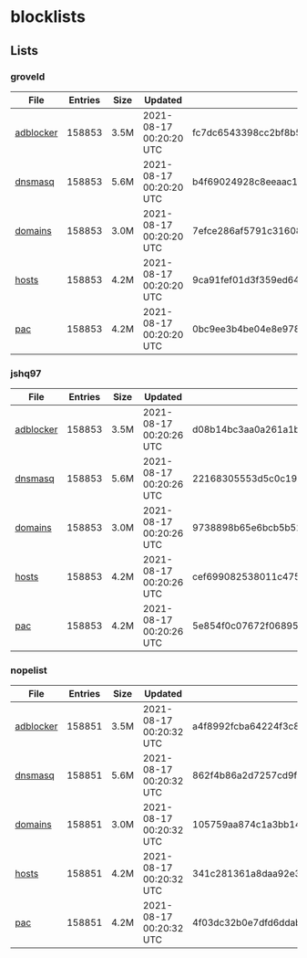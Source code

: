 # blocklists

## Lists

### groveld

|File|Entries|Size|Updated|Hash|
|-|-|-|-|-|
|[adblocker](https://raw.githubusercontent.com/groveld/blocklists/lists/groveld/adblocker.txt)|158853|3.5M|2021-08-17 00:20:20 UTC|fc7dc6543398cc2bf8b5f0d71c8688ea72606a66e0b0f90a2e8bd09202925281|
|[dnsmasq](https://raw.githubusercontent.com/groveld/blocklists/lists/groveld/dnsmasq.txt)|158853|5.6M|2021-08-17 00:20:20 UTC|b4f69024928c8eeaac15ea54e5c6511d98d4a352c12109ff2d01f0f82fca0ce9|
|[domains](https://raw.githubusercontent.com/groveld/blocklists/lists/groveld/domains.txt)|158853|3.0M|2021-08-17 00:20:20 UTC|7efce286af5791c316080620fc0f06f3abe0ac2fdeeddcf8ac385a85ddf57389|
|[hosts](https://raw.githubusercontent.com/groveld/blocklists/lists/groveld/hosts.txt)|158853|4.2M|2021-08-17 00:20:20 UTC|9ca91fef01d3f359ed64437675554a81331d9e9e225db5fa5fcb6155cc0f6d9b|
|[pac](https://raw.githubusercontent.com/groveld/blocklists/lists/groveld/pac.txt)|158853|4.2M|2021-08-17 00:20:20 UTC|0bc9ee3b4be04e8e9784fe3771f5597ca940f7b757809ad0e1860331a0f67028|

### jshq97

|File|Entries|Size|Updated|Hash|
|-|-|-|-|-|
|[adblocker](https://raw.githubusercontent.com/groveld/blocklists/lists/jshq97/adblocker.txt)|158853|3.5M|2021-08-17 00:20:26 UTC|d08b14bc3aa0a261a1be8112527212ee12cfbc6790bffbe3019ca72361f27e03|
|[dnsmasq](https://raw.githubusercontent.com/groveld/blocklists/lists/jshq97/dnsmasq.txt)|158853|5.6M|2021-08-17 00:20:26 UTC|22168305553d5c0c19a34ed062c53f83b0ed5b3b1f844d888a4ef84bfe686afd|
|[domains](https://raw.githubusercontent.com/groveld/blocklists/lists/jshq97/domains.txt)|158853|3.0M|2021-08-17 00:20:26 UTC|9738898b65e6bcb5b52db583f7ba9f5fea34ddbbd852e0ce2b0140b390c03ac9|
|[hosts](https://raw.githubusercontent.com/groveld/blocklists/lists/jshq97/hosts.txt)|158853|4.2M|2021-08-17 00:20:26 UTC|cef699082538011c475eb62faff1513193daae21c783a97f6805db9ba3846f94|
|[pac](https://raw.githubusercontent.com/groveld/blocklists/lists/jshq97/pac.txt)|158853|4.2M|2021-08-17 00:20:26 UTC|5e854f0c07672f06895273a2575818c8428d152d1fedcbe0547de586dbe616e1|

### nopelist

|File|Entries|Size|Updated|Hash|
|-|-|-|-|-|
|[adblocker](https://raw.githubusercontent.com/groveld/blocklists/lists/nopelist/adblocker.txt)|158851|3.5M|2021-08-17 00:20:32 UTC|a4f8992fcba64224f3c87310ec4c74f2a68155af82d180cf9e0344ff874c92b3|
|[dnsmasq](https://raw.githubusercontent.com/groveld/blocklists/lists/nopelist/dnsmasq.txt)|158851|5.6M|2021-08-17 00:20:32 UTC|862f4b86a2d7257cd9fb63b61652ba2a751ea53c01e65c45124dd1e2b705222e|
|[domains](https://raw.githubusercontent.com/groveld/blocklists/lists/nopelist/domains.txt)|158851|3.0M|2021-08-17 00:20:32 UTC|105759aa874c1a3bb14b3878de294cb147e8e3cc601837e07af195546d161ea1|
|[hosts](https://raw.githubusercontent.com/groveld/blocklists/lists/nopelist/hosts.txt)|158851|4.2M|2021-08-17 00:20:32 UTC|341c281361a8daa92e32624ed1180731b2cae22a05febfa77baca71920781e6e|
|[pac](https://raw.githubusercontent.com/groveld/blocklists/lists/nopelist/pac.txt)|158851|4.2M|2021-08-17 00:20:32 UTC|4f03dc32b0e7dfd6ddab10338ad056729e13fefaa97a8b69614555106b9b44d7|
